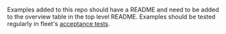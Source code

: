 Examples added to this repo should have a README and need to be added to the overview table in the top level README.
Examples should be tested regularly in fleet's [acceptance tests](https://github.com/rancher/fleet/tree/master/e2e/acceptance).

